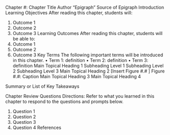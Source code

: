 Chapter #: Chapter Title 
Author
“Epigraph” 
Source of Epigraph
Introduction 
Learning Objectives
After reading this chapter, students will:
1.	Outcome 1
2.	Outcome 2
3.	Outcome 3
Learning Outcomes 
After reading this chapter, students will be able to:
1.	Outcome 1
2.	Outcome 2
3.	Outcome 3
Key Terms
The following important terms will be introduced in this chapter.
•	Term 1: definition
•	Term 2: definition 
•	Term 3: definition
Main Topical Heading 1
Subheading Level 1
Subheading Level 2
Subheading Level 3
Main Topical Heading 2
[Insert Figure #.# ]
Figure #.#: Caption
Main Topical Heading 3
Main Topical Heading 4

Summary or List of Key Takeaways



Chapter Review Questions 
Directions: Refer to what you learned in this chapter to respond to the questions and prompts below.
1.	Question 1
2.	Question 2
3.	Question 3
4.	Question 4
References 
